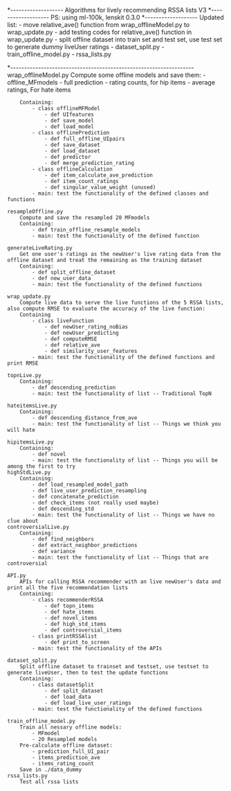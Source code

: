 *-------------------
Algorithms for lively recommending RSSA lists V3
*-------------------
	PS: using ml-100k, lenskit 0.3.0
*-------------------
	Updated list:
		- move relative_ave() function from wrap_offlineModel.py to wrap_update.py
		- add testing codes for relative_ave() function in wrap_update.py
		- split offline dataset into train set and test set, use test set to generate dummy liveUser ratings
			- dataset_split.py
			- train_offline_model.py
			- rssa_lists.py
		
*------------------------------------------------------------------
	wrap_offlineModel.py
		Compute some offline models and save them: 
			- offline_MFmodels
			- full prediction
			- rating counts, for hip items
			- average ratings, For hate items
			
		Containing:
			- class offlineMFModel
				- def UIfeatures
				- def save_model
				- def load_model
			- class offlinePrediction
				- def full_offline_UIpairs
				- def save_dataset
				- def load_dataset
				- def predictor
				- def merge_prediction_rating
			- class offlineCalculation
				- def item_calculate_ave_prediction
				- def item_count_ratings
				- def singular_value_weight (unused)
			- main: test the functionality of the defined classes and functions
			
	resampleOffline.py
		Compute and save the resampled 20 MFmodels
		Containing:
			- def train_offline_resample_models
			- main: test the functionality of the defined function
			
	generateLiveRating.py
		Get one user's ratings as the newUser's live rating data from the offline dataset and treat the remaining as the training dataset
		Containing:
			- def split_offline_dataset
			- def new_user_data
			- main: test the functionality of the defined functions
			
	wrap_update.py
		Compute live data to serve the live functions of the 5 RSSA lists, also compute RMSE to evaluate the accuracy of the live function:
		Containing
			- class liveFunction
				- def newUser_rating_noBias
				- def newUser_predicting
				- def computeRMSE
				- def relative_ave
				- def similarity_user_features
			- main: test the functionality of the defined functions and print RMSE
	
	topnLive.py
		Containing:
			- def descending_prediction
			- main: test the functionality of list -- Traditional TopN
			
	hateitemsLive.py
		Containing:
			- def descending_distance_from_ave
			- main: test the functionality of list -- Things we think you will hate
	
	hipitemsLive.py
		Containing:
			- def novel
			- main: test the functionality of list -- Things you will be among the first to try
	highStdLive.py
		Containing:
			- def load_resampled_model_path
			- def live_user_prediction_resampling
			- def concatenate_prediction
			- def check_items (not really used maybe)
			- def descending_std
			- main: test the functionality of list -- Things we have no clue about
	controversialLive.py
		Containing:
			- def find_neighbors
			- def extract_neighbor_predictions
			- def variance
			- main: test the functionality of list -- Things that are controversial
	
	API.py
		APIs for calling RSSA recommender with an live newUser's data and print all the five recommendation lists
		Containing:
			- class recommenderRSSA
				- def topn_items
				- def hate_items
				- def novel_items
				- def high_std_items
				- def controversial_items
			- class printRSSAlist
				- def print_to_screen
			- main: test the functionality of the APIs
				
	dataset_split.py
		Split offline dataset to trainset and testset, use testset to generate liveUser, then to test the update functions
		Containing:
			- class datasetSplit
				- def split_dataset
				- def load_data
				- def load_live_user_ratings
			- main: test the functionality of the defined functions
	
	train_offline_model.py
		Train all nessary offline models:
			- MFmodel
			- 20 Resampled models
		Pre-calculate offline dataset:
			- prediction_full_UI_pair
			- items_prediction_ave
			- items_rating_count
		Save in ./data_dummy
	rssa_lists.py
		Test all rssa lists
	
	
	
	
	
	
	
	
	
	
	
	
	
	
	
	
	
	
	
	
	
	
	
	
	
	
	
	
	
	
	
	